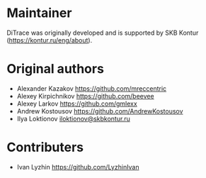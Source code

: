 # Maintainer
DiTrace was originally developed and is supported by SKB Kontur (https://kontur.ru/eng/about).

# Original authors
- Alexander Kazakov https://github.com/mreccentric
- Alexey Kirpichnikov https://github.com/beevee
- Alexey Larkov https://github.com/gmlexx
- Andrew Kostousov https://github.com/AndrewKostousov
- Ilya Loktionov iloktionov@skbkontur.ru

# Contributers
- Ivan Lyzhin https://github.com/LyzhinIvan
